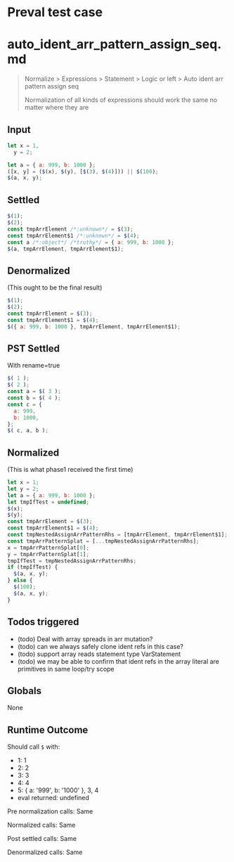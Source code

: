# Preval test case

# auto_ident_arr_pattern_assign_seq.md

> Normalize > Expressions > Statement > Logic or left > Auto ident arr pattern assign seq
>
> Normalization of all kinds of expressions should work the same no matter where they are

## Input

`````js filename=intro
let x = 1,
  y = 2;

let a = { a: 999, b: 1000 };
([x, y] = ($(x), $(y), [$(3), $(4)])) || $(100);
$(a, x, y);
`````


## Settled


`````js filename=intro
$(1);
$(2);
const tmpArrElement /*:unknown*/ = $(3);
const tmpArrElement$1 /*:unknown*/ = $(4);
const a /*:object*/ /*truthy*/ = { a: 999, b: 1000 };
$(a, tmpArrElement, tmpArrElement$1);
`````


## Denormalized
(This ought to be the final result)

`````js filename=intro
$(1);
$(2);
const tmpArrElement = $(3);
const tmpArrElement$1 = $(4);
$({ a: 999, b: 1000 }, tmpArrElement, tmpArrElement$1);
`````


## PST Settled
With rename=true

`````js filename=intro
$( 1 );
$( 2 );
const a = $( 3 );
const b = $( 4 );
const c = {
  a: 999,
  b: 1000,
};
$( c, a, b );
`````


## Normalized
(This is what phase1 received the first time)

`````js filename=intro
let x = 1;
let y = 2;
let a = { a: 999, b: 1000 };
let tmpIfTest = undefined;
$(x);
$(y);
const tmpArrElement = $(3);
const tmpArrElement$1 = $(4);
const tmpNestedAssignArrPatternRhs = [tmpArrElement, tmpArrElement$1];
const tmpArrPatternSplat = [...tmpNestedAssignArrPatternRhs];
x = tmpArrPatternSplat[0];
y = tmpArrPatternSplat[1];
tmpIfTest = tmpNestedAssignArrPatternRhs;
if (tmpIfTest) {
  $(a, x, y);
} else {
  $(100);
  $(a, x, y);
}
`````


## Todos triggered


- (todo) Deal with array spreads in arr mutation?
- (todo) can we always safely clone ident refs in this case?
- (todo) support array reads statement type VarStatement
- (todo) we may be able to confirm that ident refs in the array literal are primitives in same loop/try scope


## Globals


None


## Runtime Outcome


Should call `$` with:
 - 1: 1
 - 2: 2
 - 3: 3
 - 4: 4
 - 5: { a: '999', b: '1000' }, 3, 4
 - eval returned: undefined

Pre normalization calls: Same

Normalized calls: Same

Post settled calls: Same

Denormalized calls: Same
